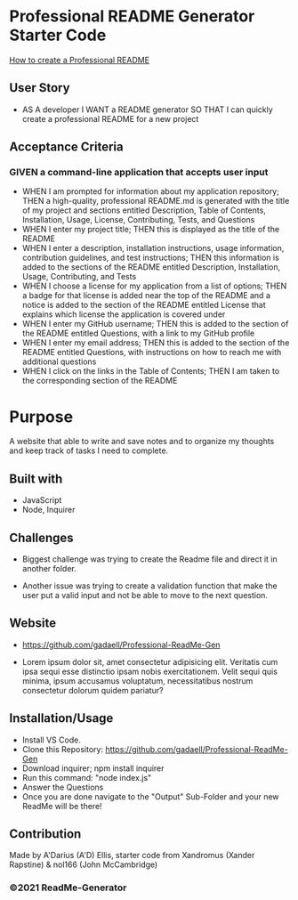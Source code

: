 # Professional README Generator Starter Code

[How to create a Professional README](./readme-guide.md)

## User Story

- AS A developer
  I WANT a README generator
  SO THAT I can quickly create a professional README for a new project

## Acceptance Criteria

### GIVEN a command-line application that accepts user input

- WHEN I am prompted for information about my application repository;
  THEN a high-quality, professional README.md is generated with the title of my project and sections entitled Description, Table of Contents, Installation, Usage, License, Contributing, Tests, and Questions
- WHEN I enter my project title;
  THEN this is displayed as the title of the README
- WHEN I enter a description, installation instructions, usage information, contribution guidelines, and test instructions;
  THEN this information is added to the sections of the README entitled Description, Installation, Usage, Contributing, and Tests
- WHEN I choose a license for my application from a list of options;
  THEN a badge for that license is added near the top of the README and a notice is added to the section of the README entitled License that explains which license the application is covered under
- WHEN I enter my GitHub username;
  THEN this is added to the section of the README entitled Questions, with a link to my GitHub profile
- WHEN I enter my email address;
  THEN this is added to the section of the README entitled Questions, with instructions on how to reach me with additional questions
- WHEN I click on the links in the Table of Contents;
  THEN I am taken to the corresponding section of the README

# Purpose

A website that able to write and save notes and to organize my thoughts and keep track of tasks I need to complete.

## Built with

- JavaScript
- Node, Inquirer

## Challenges

- Biggest challenge was trying to create the Readme file and direct it in another folder.

- Another issue was trying to create a validation function that make the user put a valid input and not be able to move to the next question.

## Website

- https://github.com/gadaell/Professional-ReadMe-Gen

- Lorem ipsum dolor sit, amet consectetur adipisicing elit. Veritatis cum ipsa sequi esse distinctio ipsam nobis exercitationem. Velit sequi quis minima, ipsum accusamus voluptatum, necessitatibus nostrum consectetur dolorum quidem pariatur?

## Installation/Usage

- Install VS Code.
- Clone this Repository: https://github.com/gadaell/Professional-ReadMe-Gen
- Download inquirer; npm install inquirer
- Run this command: "node index.js"
- Answer the Questions
- Once you are done navigate to the "Output" Sub-Folder and your new ReadMe will be there!

## Contribution

Made by A'Darius (A'D) Ellis, starter code from Xandromus (Xander Rapstine) & nol166 (John McCambridge)

### ©️2021 ReadMe-Generator
